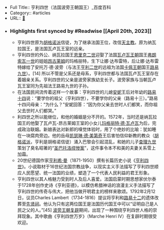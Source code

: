 - Full Title:: 亨利四世（法国波旁王朝国王）_百度百科
- Category:: #articles
- URL:: [🔗](https://baike.baidu.com/item/%E4%BA%A8%E5%88%A9%E5%9B%9B%E4%B8%96/9813591)
- ### Highlights first synced by #Readwise [[April 20th, 2023]]
    - 亨利四世原为[胡格诺派](/item/%E8%83%A1%E6%A0%BC%E8%AF%BA%E6%B4%BE/2542631?fromModule=lemma_inlink)信徒，为了继承法国王位，改信[天主教](/item/%E5%A4%A9%E4%B8%BB%E6%95%99/201996?fromModule=lemma_inlink)。原为纳瓦拉国王，是法国瓦卢瓦王室的远亲。
    - 亨利四世的外公、纳瓦拉国王[恩里克二世](/item/%E6%81%A9%E9%87%8C%E5%85%8B%E4%BA%8C%E4%B8%96/24616168?fromModule=lemma_inlink)迎娶了法国[瓦卢瓦王朝](/item/%E7%93%A6%E5%8D%A2%E7%93%A6%E7%8E%8B%E6%9C%9D/696743?fromModule=lemma_inlink)国王[弗朗索瓦一世](/item/%E5%BC%97%E6%9C%97%E7%B4%A2%E7%93%A6%E4%B8%80%E4%B8%96/3799548?fromModule=lemma_inlink)的姐姐[昂古莱姆](/item/%E6%98%82%E5%8F%A4%E8%8E%B1%E5%A7%86/2518756?fromModule=lemma_inlink)的玛格丽特，生下让娜·达布雷特，后让娜·达布雷特嫁给了安托万·德·波旁（与法王[亨利二世](/item/%E4%BA%A8%E5%88%A9%E4%BA%8C%E4%B8%96/9816045?fromModule=lemma_inlink)的远祖为法国[卡佩王朝](/item/%E5%8D%A1%E4%BD%A9%E7%8E%8B%E6%9C%9D/2017990?fromModule=lemma_inlink)国王[路易九世](/item/%E8%B7%AF%E6%98%93%E4%B9%9D%E4%B8%96/4385981?fromModule=lemma_inlink)）。[14]
所以不管是父系还是母系，亨利四世都与法国瓦卢瓦王室存在着姻亲关系。亨利四世的父亲是波旁家族幼支长子。波旁家族与当朝瓦卢瓦王室同为先祖法王路易九世的子孙。
    - 在法国民间流传着这样一个故事：亨利四世的儿媳[安妮](/item/%E5%AE%89%E5%A6%AE/7138251?fromModule=lemma_inlink)王后对年幼的[路易十四](/item/%E8%B7%AF%E6%98%93%E5%8D%81%E5%9B%9B/15294?fromModule=lemma_inlink)说：“要学你的祖父（亨利四世），不要学你的父亲（路易十三）。”路易十四问母亲：“为什么？”安妮回答：“因为你父亲去世时人们都笑，而你祖父去世时人们都哭。”
    - 利四世之所以能继位，和他的婚姻是分不开的。1572年，当时还是纳瓦拉国王的他娶了瓦卢瓦-昂古莱姆王室的小女儿[玛格丽特·德·瓦卢瓦](/item/%E7%8E%9B%E6%A0%BC%E4%B8%BD%E7%89%B9%C2%B7%E5%BE%B7%C2%B7%E7%93%A6%E5%8D%A2%E7%93%A6/15223082?fromModule=lemma_inlink)为后，完成政治联姻。新娘表达对新郎的嗅觉体验时，用了个绝妙的比喻：犹如睡在一块腐肉旁边。他的岳母[凯瑟琳·德·美第奇](/item/%E5%87%AF%E7%91%9F%E7%90%B3%C2%B7%E5%BE%B7%C2%B7%E7%BE%8E%E7%AC%AC%E5%A5%87?fromModule=lemma_inlink)王后害怕信仰新教的教众（[胡格诺派](/item/%E8%83%A1%E6%A0%BC%E8%AF%BA%E6%B4%BE?fromModule=lemma_inlink)，亨利是胡格诺信徒）涌入巴黎会引起混乱，和她的儿子[查理九世](/item/%E6%9F%A5%E7%90%86%E4%B9%9D%E4%B8%96/75002?fromModule=lemma_inlink)策划了臭名昭著的“[圣巴托洛缪惨案](/item/%E5%9C%A3%E5%B7%B4%E6%89%98%E6%B4%9B%E7%BC%AA%E6%83%A8%E6%A1%88/279683?fromModule=lemma_inlink)”，这件事令本不和美的夫妻关系雪上加霜。
    - 20世纪德国作家[亨利希·曼](/item/%E4%BA%A8%E5%88%A9%E5%B8%8C%C2%B7%E6%9B%BC/4713249?fromModule=lemma_inlink)（1871-1950）撰有长篇历史小说《[亨利四世](/item/%E4%BA%A8%E5%88%A9%E5%9B%9B%E4%B8%96/9813620?fromModule=lemma_inlink)》。小说取材于16世纪法国宗教战争，以现实主义手法描写了亨利四世顺应人民愿望、统一法国的业绩，塑造了一个代表人民利益的君王形象。
    - 亨利四世以其人格魅力受到时人及后人喜爱。法国启蒙时期思想家伏尔泰于1728年创作史诗《亨利亚德》，以模仿希腊神话的浪漫主义手法描写了亨利四世的传奇与伟大，把他当做开明君主的榜样来歌颂。1792年2月12日，议员Charles Lambert（1734-1816）提议将亨利和[路易十二](/item/%E8%B7%AF%E6%98%93%E5%8D%81%E4%BA%8C/3791457?fromModule=lemma_inlink)的遗体改葬至[先贤祠](/item/%E5%85%88%E8%B4%A4%E7%A5%A0/3569765?fromModule=lemma_inlink)。他认为只有这两位国王是法国历代国王中可以“证明自己是人民之父的人。”[45]
[波旁王朝复辟](/item/%E6%B3%A2%E6%97%81%E7%8E%8B%E6%9C%9D%E5%A4%8D%E8%BE%9F/2509691?fromModule=lemma_inlink)期间，出现了一种围绕亨利四世人格的崇拜现象。其中歌曲《亨利四世万岁》（Marche Henri IV）在复辟时期很受欢迎。
